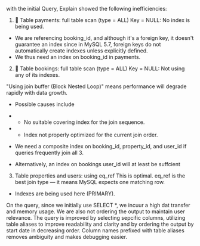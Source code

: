 with the initial Query, Explain showed the following inefficiencies:

1. 🔴 Table payments: full table scan (type = ALL)
   Key = NULL: No index is being used.

- We are referencing booking_id, and although it's a foreign key, it doesn't guarantee an index since in MySQL 5.7, foreign keys do not automatically create indexes unless explicitly defined.
- We thus need an index on booking_id in payments.

2. 🔴 Table bookings: full table scan (type = ALL)
   Key = NULL: Not using any of its indexes.

"Using join buffer (Block Nested Loop)" means performance will degrade rapidly with data growth.

- Possible causes include

- - No suitable covering index for the join sequence.

- - Index not properly optimized for the current join order.

- We need a composite index on booking_id, property_id, and user_id if queries frequently join all 3.

* Alternatively, an index on bookings user_id will at least be suffcient

3. Table properties and users: using eq_ref
   This is optimal. eq_ref is the best join type — it means MySQL expects one matching row.

- Indexes are being used here (PRIMARY).

On the query, since we initially use SELECT \*, we incuur a high dat transfer and memory usage. We are also not ordering the output to maintain user relevance. The query is improved by selecting sepcific columns, utilizing table aliases to improve readability and clarity and by ordering the output by start date in decreasing order. Column names prefixed with table aliases removes ambiguity and makes debugging easier.
